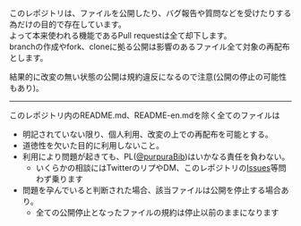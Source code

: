 このレポジトリは、ファイルを公開したり、バグ報告や質問などを受けたりする為だけの目的で存在しています。<br>
よって本来使われる機能であるPull requestは全て却下します。<br>
branchの作成やfork、cloneに拠る公開は影響のあるファイル全て対象の再配布とします。<br>

結果的に改変の無い状態の公開は規約違反になるので注意(公開の停止の可能性もあり)。<br>

---
このレポジトリ内のREADME.md、README-en.mdを除く全てのファイルは
- 明記されていない限り、個人利用、改変の上での再配布を可能とする。
- 道徳性を欠いた目的に利用しないこと。
- 利用により問題が起きても、PL([@purpuraBib](https://twitter.com/purpuraBib))はいかなる責任を負わない。
  - いくらかの相談にはTwitterのリプやDM、このレポジトリの[Issues](https://github.com/purpuraBib/1/issues)等問わず乗ります
- 問題を孕んでいると判断された場合、該当ファイルは公開を停止する場合あり。
  - 全ての公開停止となったファイルの規約は停止以前のままになります

